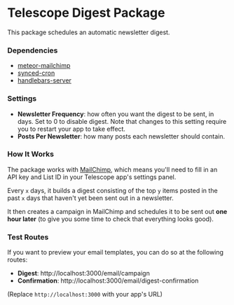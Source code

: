# Telescope Digest Package

This package schedules an automatic newsletter digest.

### Dependencies

- [meteor-mailchimp](https://github.com/MiroHibler/meteor-mailchimp/)
- [synced-cron](https://github.com/percolatestudio/meteor-synced-cron)
- [handlebars-server](https://github.com/EventedMind/meteor-handlebars-server)

### Settings

- **Newsletter Frequency**: how often you want the digest to be sent, in days. Set to 0 to disable digest. Note that changes to this setting require you to restart your app to take effect. 
- **Posts Per Newsletter**: how many posts each newsletter should contain. 

### How It Works

The package works with [MailChimp](http://mailchimp.com), which means you'll need to fill in an API key and List ID in your Telescope app's settings panel. 

Every `x` days, it builds a digest consisting of the top `y` items posted in the past `x` days that haven't yet been sent out in a newsletter. 

It then creates a campaign in MailChimp and schedules it to be sent out **one hour later** (to give you some time to check that everything looks good).

### Test Routes

If you want to preview your email templates, you can do so at the following routes: 

- **Digest**: http://localhost:3000/email/campaign
- **Confirmation**: http://localhost:3000/email/digest-confirmation

(Replace `http://localhost:3000` with your app's URL)